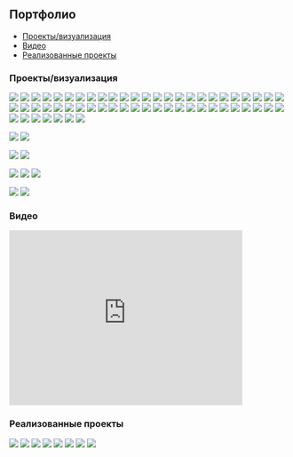## Портфолио

* [Проекты/визуализация](#projects)
* [Видео](#video)
* [Реализованные проекты](#implemented)

<a id="projects"></a>
### Проекты/визуализация

[![](projects/gothic/1.jpg)](projects/gothic/)
[![](projects/wbig/4.jpg)](projects/wbig/)
[![](projects/lake/1.jpg)](projects/lake/)
[![](projects/project1/2.jpg)](projects/project1/)
[![](projects/8/1.jpg)](projects/8/)
[![](projects/13/1.jpg)](projects/13/)
[![](projects/red/1.jpg)](projects/red/)
[![](projects/lake2/1.jpg)](projects/lake2/)
[![](projects/tw/1.jpg)](projects/tw/)
[![](projects/chka/1.jpg)](projects/chka/)
[![](projects/wb/1.jpg)](projects/wb/)
[![](projects/tale/1.jpg)](projects/tale/)
[![](projects/wl/1.jpg)](projects/wl/)
[![](projects/agava/1.jpg)](projects/agava/)
[![](projects/stone/1.jpg)](projects/stone/)
[![](projects/green/1.jpg)](projects/green/)
[![](projects/7/1.jpg)](projects/7/)
[![](projects/spartak/1.jpg)](projects/spartak/)
[![](projects/brown/1.jpg)](projects/brown/)
[![](projects/w01/2.jpg)](projects/w01/)
[![](projects/blue/1.jpg)](projects/blue/)
[![](projects/w5/1.jpg)](projects/w5/)
[![](projects/35/1.jpg)](projects/35/)
[![](projects/w6/2.jpg)](projects/w6/)
[![](projects/26/1.jpg)](projects/26/)
[![](projects/vologda/1.jpg)](projects/vologda/)
[![](projects/22/1.jpg)](projects/22/)
[![](projects/tower/1.jpg)](projects/tower/)
[![](projects/armen/1.jpg)](projects/armen/)
[![](projects/w2/1.jpg)](projects/w2/)
[![](projects/31/1.jpg)](projects/31/)
[![](projects/12/1.jpg)](projects/12/)
[![](projects/16/1.jpg)](projects/16/)
[![](projects/hitech2/1.jpg)](projects/hitech2/)
[![](projects/15/1.jpg)](projects/15/)
[![](projects/27/1.jpg)](projects/27/)
[![](projects/w1/1.jpg)](projects/w1/)
[![](projects/25/1.jpg)](projects/25/)
[![](projects/sn/1.jpg)](projects/sn/)
[![](projects/3/1.jpg)](projects/3/)
[![](projects/w02/1.jpg)](projects/w02/)
[![](projects/21/1.jpg)](projects/21/)
[![](projects/23/1.jpg)](projects/23/)
[![](projects/w3/1.jpg)](projects/w3/)
[![](projects/30/1.jpg)](projects/30/)
[![](projects/29/1.jpg)](projects/29/)
[![](projects/2/1.jpg)](projects/2/)
[![](projects/cat/1.jpg)](projects/cat/)
[![](projects/17/1.jpg)](projects/17/)
[![](projects/w4/1.jpg)](projects/w4/)
[![](projects/18/3.jpg)](projects/18/)
[![](projects/19/1.jpg)](projects/19/)
[![](projects/24/1.jpg)](projects/24/)
[![](projects/28/1.jpg)](projects/28/)
[![](projects/11/2.jpg)](projects/11/)
[![](projects/hitech/4.jpg)](projects/hitech/)
[![](projects/1/1.jpg)](projects/1/)


[![](projects/4/1.jpg)](projects/4/)
[![](projects/lounge/4.jpg)](projects/lounge/)


[![](projects/9/1.jpg)](projects/9/)
[![](projects/10/1.jpg)](projects/10/)


[![](projects/37/1.jpg)](projects/37/)
[![](projects/34/1.jpg)](projects/34/)
[![](projects/fence/1.jpg)](projects/fence/)


[![](projects/5/1.jpg)](projects/5/)
[![](projects/33/1.jpg)](projects/33/)


<a id="video"></a>
### Видео
<iframe width="420" height="315" src="https://www.youtube.com/embed/-WAlyIgcBko" frameborder="0" allowfullscreen></iframe>

<a id="implemented"></a>
### Реализованные проекты

[![](implemented/project1/1.jpg)](implemented/project1/)
[![](implemented/agava/1.jpg)](implemented/agava/)
[![](implemented/agava2/1.jpg)](implemented/agava2/)
[![](implemented/agava3/1.jpg)](implemented/agava3/)
[![](implemented/hitech/1.jpg)](implemented/hitech/)
[![](implemented/lsk/1.jpg)](implemented/lsk/)
[![](implemented/optima/1.jpg)](implemented/optima/)
[![](implemented/tower/1.jpg)](implemented/tower/)
